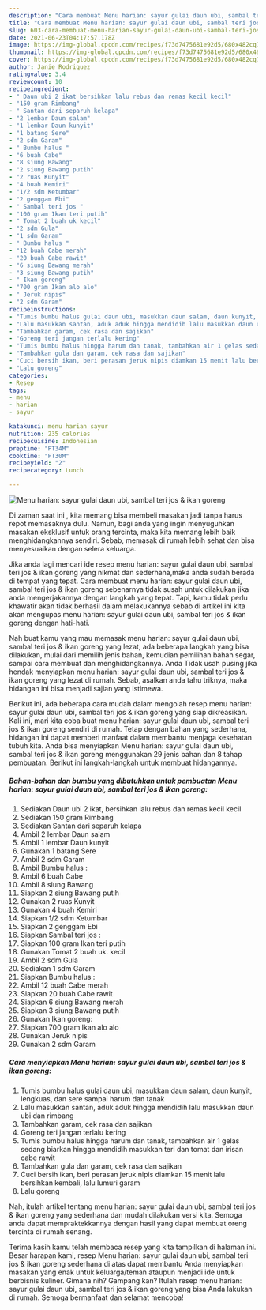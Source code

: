 ```yaml
---
description: "Cara membuat Menu harian: sayur gulai daun ubi, sambal teri jos &amp;amp; ikan goreng Sederhana Untuk Jualan"
title: "Cara membuat Menu harian: sayur gulai daun ubi, sambal teri jos &amp;amp; ikan goreng Sederhana Untuk Jualan"
slug: 603-cara-membuat-menu-harian-sayur-gulai-daun-ubi-sambal-teri-jos-and-amp-ikan-goreng-sederhana-untuk-jualan
date: 2021-06-23T04:17:57.178Z
image: https://img-global.cpcdn.com/recipes/f73d7475681e92d5/680x482cq70/menu-harian-sayur-gulai-daun-ubi-sambal-teri-jos-ikan-goreng-foto-resep-utama.jpg
thumbnail: https://img-global.cpcdn.com/recipes/f73d7475681e92d5/680x482cq70/menu-harian-sayur-gulai-daun-ubi-sambal-teri-jos-ikan-goreng-foto-resep-utama.jpg
cover: https://img-global.cpcdn.com/recipes/f73d7475681e92d5/680x482cq70/menu-harian-sayur-gulai-daun-ubi-sambal-teri-jos-ikan-goreng-foto-resep-utama.jpg
author: Janie Rodriquez
ratingvalue: 3.4
reviewcount: 10
recipeingredient:
- " Daun ubi 2 ikat bersihkan lalu rebus dan remas kecil kecil"
- "150 gram Rimbang"
- " Santan dari separuh kelapa"
- "2 lembar Daun salam"
- "1 lembar Daun kunyit"
- "1 batang Sere"
- "2 sdm Garam"
- " Bumbu halus "
- "6 buah Cabe"
- "8 siung Bawang"
- "2 siung Bawang putih"
- "2 ruas Kunyit"
- "4 buah Kemiri"
- "1/2 sdm Ketumbar"
- "2 genggam Ebi"
- " Sambal teri jos "
- "100 gram Ikan teri putih"
- " Tomat 2 buah uk kecil"
- "2 sdm Gula"
- "1 sdm Garam"
- " Bumbu halus "
- "12 buah Cabe merah"
- "20 buah Cabe rawit"
- "6 siung Bawang merah"
- "3 siung Bawang putih"
- " Ikan goreng"
- "700 gram Ikan alo alo"
- " Jeruk nipis"
- "2 sdm Garam"
recipeinstructions:
- "Tumis bumbu halus gulai daun ubi, masukkan daun salam, daun kunyit, lengkuas, dan sere sampai harum dan tanak"
- "Lalu masukkan santan, aduk aduk hingga mendidih lalu masukkan daun ubi dan rimbang"
- "Tambahkan garam, cek rasa dan sajikan"
- "Goreng teri jangan terlalu kering"
- "Tumis bumbu halus hingga harum dan tanak, tambahkan air 1 gelas sedang biarkan hingga mendidih masukkan teri dan tomat dan irisan cabe rawit"
- "Tambahkan gula dan garam, cek rasa dan sajikan"
- "Cuci bersih ikan, beri perasan jeruk nipis diamkan 15 menit lalu bersihkan kembali, lalu lumuri garam"
- "Lalu goreng"
categories:
- Resep
tags:
- menu
- harian
- sayur

katakunci: menu harian sayur 
nutrition: 235 calories
recipecuisine: Indonesian
preptime: "PT34M"
cooktime: "PT30M"
recipeyield: "2"
recipecategory: Lunch

---
```



![Menu harian: sayur gulai daun ubi, sambal teri jos &amp; ikan goreng](https://img-global.cpcdn.com/recipes/f73d7475681e92d5/680x482cq70/menu-harian-sayur-gulai-daun-ubi-sambal-teri-jos-ikan-goreng-foto-resep-utama.jpg)

Di zaman  saat ini , kita memang bisa membeli masakan jadi tanpa harus repot memasaknya dulu. Namun, bagi anda yang ingin menyuguhkan masakan eksklusif untuk orang tercinta, maka kita memang lebih baik menghidangkannya sendiri. Sebab, memasak di rumah lebih sehat dan bisa menyesuaikan dengan selera keluarga.

Jika anda lagi mencari ide resep menu harian: sayur gulai daun ubi, sambal teri jos &amp; ikan goreng yang nikmat dan sederhana,maka anda sudah berada di tempat yang tepat. Cara membuat menu harian: sayur gulai daun ubi, sambal teri jos &amp; ikan goreng  sebenarnya tidak susah untuk dilakukan jika anda mengerjakannya dengan langkah yang tepat. Tapi, kamu tidak perlu khawatir akan tidak berhasil dalam melakukannya 
sebab di artikel ini kita akan mengupas menu harian: sayur gulai daun ubi, sambal teri jos &amp; ikan goreng dengan hati-hati.  



Nah buat kamu yang mau memasak menu harian: sayur gulai daun ubi, sambal teri jos &amp; ikan goreng yang lezat, ada beberapa langkah yang bisa dilakukan, mulai dari memilih jenis bahan, kemudian pemilihan bahan segar, sampai cara membuat dan menghidangkannya. Anda Tidak usah pusing jika hendak menyiapkan menu harian: sayur gulai daun ubi, sambal teri jos &amp; ikan goreng yang lezat di rumah. Sebab, asalkan anda  tahu triknya, maka hidangan ini bisa menjadi sajian yang istimewa.

Berikut ini, ada beberapa cara mudah dalam mengolah resep menu harian: sayur gulai daun ubi, sambal teri jos &amp; ikan goreng yang siap dikreasikan. Kali ini, mari kita coba buat menu harian: sayur gulai daun ubi, sambal teri jos &amp; ikan goreng sendiri di rumah. Tetap dengan bahan yang sederhana, hidangan ini dapat memberi manfaat dalam membantu menjaga kesehatan tubuh kita. Anda bisa menyiapkan Menu harian: sayur gulai daun ubi, sambal teri jos &amp; ikan goreng menggunakan 29 jenis bahan dan 8 tahap pembuatan. Berikut ini langkah-langkah untuk membuat hidangannya.

<!--inarticleads1-->

##### Bahan-bahan dan bumbu yang dibutuhkan untuk pembuatan Menu harian: sayur gulai daun ubi, sambal teri jos &amp; ikan goreng:

1. Sediakan  Daun ubi 2 ikat, bersihkan lalu rebus dan remas kecil kecil
1. Sediakan 150 gram Rimbang
1. Sediakan  Santan dari separuh kelapa
1. Ambil 2 lembar Daun salam
1. Ambil 1 lembar Daun kunyit
1. Gunakan 1 batang Sere
1. Ambil 2 sdm Garam
1. Ambil  Bumbu halus :
1. Ambil 6 buah Cabe
1. Ambil 8 siung Bawang
1. Siapkan 2 siung Bawang putih
1. Gunakan 2 ruas Kunyit
1. Gunakan 4 buah Kemiri
1. Siapkan 1/2 sdm Ketumbar
1. Siapkan 2 genggam Ebi
1. Siapkan  Sambal teri jos :
1. Siapkan 100 gram Ikan teri putih
1. Gunakan  Tomat 2 buah uk. kecil
1. Ambil 2 sdm Gula
1. Sediakan 1 sdm Garam
1. Siapkan  Bumbu halus :
1. Ambil 12 buah Cabe merah
1. Siapkan 20 buah Cabe rawit
1. Siapkan 6 siung Bawang merah
1. Siapkan 3 siung Bawang putih
1. Gunakan  Ikan goreng:
1. Siapkan 700 gram Ikan alo alo
1. Gunakan  Jeruk nipis
1. Gunakan 2 sdm Garam




<!--inarticleads2-->

##### Cara menyiapkan Menu harian: sayur gulai daun ubi, sambal teri jos &amp; ikan goreng:

1. Tumis bumbu halus gulai daun ubi, masukkan daun salam, daun kunyit, lengkuas, dan sere sampai harum dan tanak
1. Lalu masukkan santan, aduk aduk hingga mendidih lalu masukkan daun ubi dan rimbang
1. Tambahkan garam, cek rasa dan sajikan
1. Goreng teri jangan terlalu kering
1. Tumis bumbu halus hingga harum dan tanak, tambahkan air 1 gelas sedang biarkan hingga mendidih masukkan teri dan tomat dan irisan cabe rawit
1. Tambahkan gula dan garam, cek rasa dan sajikan
1. Cuci bersih ikan, beri perasan jeruk nipis diamkan 15 menit lalu bersihkan kembali, lalu lumuri garam
1. Lalu goreng




Nah, itulah artikel tentang  menu harian: sayur gulai daun ubi, sambal teri jos &amp; ikan goreng  yang sederhana dan mudah dilakukan versi kita. Semoga anda dapat mempraktekkannya dengan hasil yang dapat membuat oreng tercinta di rumah senang. 

Terima kasih kamu telah membaca resep yang kita tampilkan di halaman ini. Besar harapan kami, resep  Menu harian: sayur gulai daun ubi, sambal teri jos &amp; ikan goreng sederhana di atas dapat membantu Anda menyiapkan masakan yang enak untuk keluarga/teman ataupun menjadi ide untuk berbisnis kuliner. Gimana nih? Gampang kan? Itulah resep menu harian: sayur gulai daun ubi, sambal teri jos &amp; ikan goreng yang bisa Anda lakukan di rumah. Semoga bermanfaat dan selamat mencoba!

